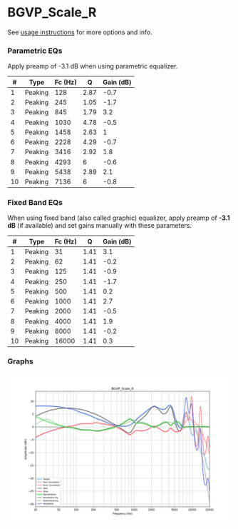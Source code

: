 # BGVP_Scale_R
See [usage instructions](https://github.com/jaakkopasanen/AutoEq#usage) for more options and info.

### Parametric EQs
Apply preamp of -3.1 dB when using parametric equalizer.

|   # | Type    |   Fc (Hz) |    Q |   Gain (dB) |
|-----|---------|-----------|------|-------------|
|   1 | Peaking |       128 | 2.87 |        -0.7 |
|   2 | Peaking |       245 | 1.05 |        -1.7 |
|   3 | Peaking |       845 | 1.79 |         3.2 |
|   4 | Peaking |      1030 | 4.78 |        -0.5 |
|   5 | Peaking |      1458 | 2.63 |         1   |
|   6 | Peaking |      2228 | 4.29 |        -0.7 |
|   7 | Peaking |      3416 | 2.92 |         1.8 |
|   8 | Peaking |      4293 | 6    |        -0.6 |
|   9 | Peaking |      5438 | 2.89 |         2.1 |
|  10 | Peaking |      7136 | 6    |        -0.8 |

### Fixed Band EQs
When using fixed band (also called graphic) equalizer, apply preamp of **-3.1 dB** (if available) and set gains manually with these parameters.

|   # | Type    |   Fc (Hz) |    Q |   Gain (dB) |
|-----|---------|-----------|------|-------------|
|   1 | Peaking |        31 | 1.41 |         3.1 |
|   2 | Peaking |        62 | 1.41 |        -0.2 |
|   3 | Peaking |       125 | 1.41 |        -0.9 |
|   4 | Peaking |       250 | 1.41 |        -1.7 |
|   5 | Peaking |       500 | 1.41 |         0.2 |
|   6 | Peaking |      1000 | 1.41 |         2.7 |
|   7 | Peaking |      2000 | 1.41 |        -0.5 |
|   8 | Peaking |      4000 | 1.41 |         1.9 |
|   9 | Peaking |      8000 | 1.41 |        -0.2 |
|  10 | Peaking |     16000 | 1.41 |         0.3 |

### Graphs
![](./BGVP_Scale_R.png)

